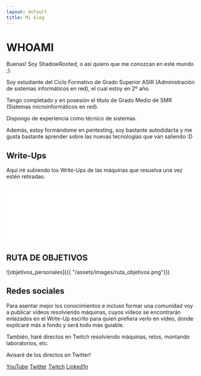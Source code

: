 ```yaml
---
layout: default
title: Mi blog
---
```


# WHOAMI

Buenas! Soy ShadowRooted, o así quiero que me conozcan en este mundo ;).

Soy estudiante del Ciclo Formativo de Grado Superior ASIR (Administración de sistemas informáticos en red), el cual estoy en 2º año.

Tengo completado y en posesión el título de Grado Medio de SMR (Sistemas microinformáticos en red).

Dispongo de experiencia como técnico de sistemas.

Además, estoy formándome en pentesting, soy bastante autodidacta y me gusta bastante aprender sobre las nuevas tecnologías que van saliendo :D

## Write-Ups

Aquí iré subiendo los Write-Ups de las máquinas que resuelva una vez estén retiradas:

![Write_Ups](./Write-Ups/index.md)

## RUTA DE OBJETIVOS

![objetivos_personales]({{ "/assets/images/ruta_objetivos.png"}})

## Redes sociales

Para asentar mejor los conocimientos e incluso formar una comunidad voy a publicar videos resolviendo máquinas, cuyos vídeos se encontrarán enlazados en el Write-Up escrito para quien prefiera verlo en vídeo, donde explicaré más a fondo y será todo más guiable.

También, haré directos en Twitch resolviendo máquinas, retos, montando laboratorios, etc. 

Avisaré de los directos en Twitter!

[YouTube](https://www.youtube.com/@ShadowRooted)
[Twitter](https://x.com/ShadowRooted)
[Twitch](https://www.twitch.tv/shadowrooted)
[Linked1n](linkedin.com/in/daniel-estévez-montero-a24355281)

